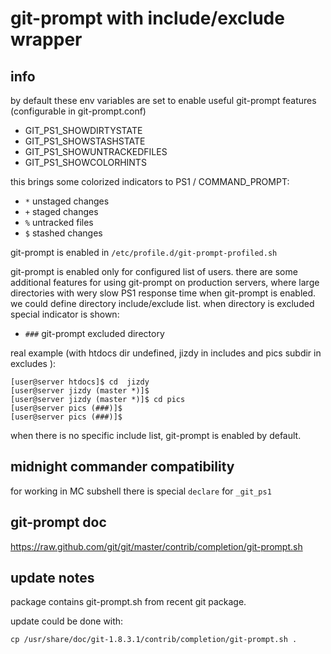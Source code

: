 # git-prompt with include/exclude wrapper

## info

by default these env variables are set to enable useful git-prompt features (configurable in git-prompt.conf)

  * GIT_PS1_SHOWDIRTYSTATE
  * GIT_PS1_SHOWSTASHSTATE
  * GIT_PS1_SHOWUNTRACKEDFILES
  * GIT_PS1_SHOWCOLORHINTS

this brings some colorized indicators to PS1 / COMMAND_PROMPT:

  * `*` unstaged changes
  * `+` staged changes
  * `%` untracked files
  * `$` stashed changes

git-prompt is enabled in `/etc/profile.d/git-prompt-profiled.sh`

git-prompt is enabled only for configured list of users. there are some additional features for using git-prompt on production servers, where large directories with wery slow PS1 response time when git-prompt is enabled. we could define directory include/exclude list. when directory is excluded special indicator is shown:

  * `###` git-prompt excluded directory

real example (with htdocs dir undefined, jizdy in includes and pics subdir in excludes ):

```
[user@server htdocs]$ cd  jizdy
[user@server jizdy (master *)]$
[user@server jizdy (master *)]$ cd pics
[user@server pics (###)]$
[user@server pics (###)]$

```

when there is no specific include list, git-prompt is enabled by default.

## midnight commander compatibility

for working in MC subshell there is special `declare` for `_git_ps1`

## git-prompt doc

https://raw.github.com/git/git/master/contrib/completion/git-prompt.sh

## update notes

package contains git-prompt.sh from recent git package.

update could be done with:

```
cp /usr/share/doc/git-1.8.3.1/contrib/completion/git-prompt.sh .
```

